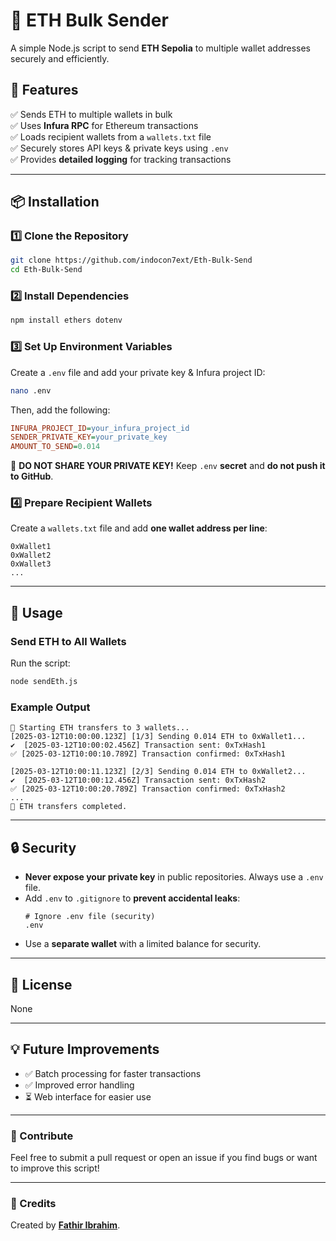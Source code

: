 # 🚀 ETH Bulk Sender

A simple Node.js script to send **ETH Sepolia** to multiple wallet addresses securely and efficiently.

## 📌 Features
✅ Sends ETH to multiple wallets in bulk  
✅ Uses **Infura RPC** for Ethereum transactions  
✅ Loads recipient wallets from a `wallets.txt` file  
✅ Securely stores API keys & private keys using `.env`  
✅ Provides **detailed logging** for tracking transactions  

---

## 📦 Installation

### **1️⃣ Clone the Repository**
```sh
git clone https://github.com/indocon7ext/Eth-Bulk-Send
cd Eth-Bulk-Send
```

### **2️⃣ Install Dependencies**
```sh
npm install ethers dotenv
```

### **3️⃣ Set Up Environment Variables**
Create a `.env` file and add your private key & Infura project ID:
```sh
nano .env
```
Then, add the following:
```ini
INFURA_PROJECT_ID=your_infura_project_id
SENDER_PRIVATE_KEY=your_private_key
AMOUNT_TO_SEND=0.014
```
🔴 **DO NOT SHARE YOUR PRIVATE KEY!** Keep `.env` **secret** and **do not push it to GitHub**.

### **4️⃣ Prepare Recipient Wallets**
Create a `wallets.txt` file and add **one wallet address per line**:
```
0xWallet1
0xWallet2
0xWallet3
...
```

---

## 🚀 Usage

### **Send ETH to All Wallets**
Run the script:
```sh
node sendEth.js
```

### **Example Output**
```
🚀 Starting ETH transfers to 3 wallets...
[2025-03-12T10:00:00.123Z] [1/3] Sending 0.014 ETH to 0xWallet1...
✔️  [2025-03-12T10:00:02.456Z] Transaction sent: 0xTxHash1
✅ [2025-03-12T10:00:10.789Z] Transaction confirmed: 0xTxHash1

[2025-03-12T10:00:11.123Z] [2/3] Sending 0.014 ETH to 0xWallet2...
✔️  [2025-03-12T10:00:12.456Z] Transaction sent: 0xTxHash2
✅ [2025-03-12T10:00:20.789Z] Transaction confirmed: 0xTxHash2
...
🎉 ETH transfers completed.
```

---

## 🔒 Security
- **Never expose your private key** in public repositories. Always use a `.env` file.
- Add `.env` to `.gitignore` to **prevent accidental leaks**:
  ```
  # Ignore .env file (security)
  .env
  ```
- Use a **separate wallet** with a limited balance for security.

---

## 📜 License
None

---

## 💡 Future Improvements
- ✅ Batch processing for faster transactions  
- ✅ Improved error handling  
- ⏳ Web interface for easier use  

---

### **🔗 Contribute**
Feel free to submit a pull request or open an issue if you find bugs or want to improve this script!

---

### **🙌 Credits**
Created by **[Fathir Ibrahim](https://github.com/indocon7ext)**.
